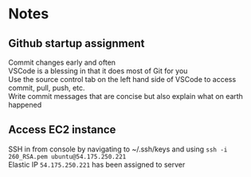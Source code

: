 # Notes
## Github startup assignment

Commit changes early and often\
VSCode is a blessing in that it does most of Git for you\
Use the source control tab on the left hand side of VSCode to access commit, pull, push, etc.\
Write commit messages that are concise but also explain what on earth happened

## Access EC2 instance
SSH in from console by navigating to ~/.ssh/keys and using `ssh -i 260_RSA.pem ubuntu@54.175.250.221`\
Elastic IP `54.175.250.221` has been assigned to server 
